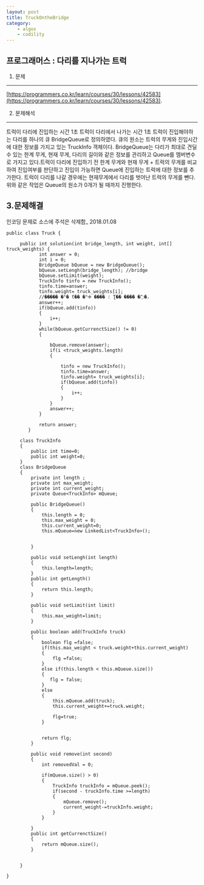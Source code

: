 ```yaml
---
layout: post
title: TruckOntheBridge
category:
    - algos
    - codility
---
```


프로그래머스 : 다리를 지나가는 트럭
---
1. 문제
---
[https://programmers.co.kr/learn/courses/30/lessons/42583](https://programmers.co.kr/learn/courses/30/lessons/42583).

2. 문제해석
---
트럭이 다리에 진입하는 시간 1초
트럭이 다리에서 나가는 시간 1초
트럭이 진입해야하는 다리를 하나의 큐 BridgeQueue로 정의하였다. 큐의 원소는 트럭의 무게와 진입시간에 대한 정보를 가지고 있는 TruckInfo 객체이다. BridgeQueue는 다리가 최대로 견딜 수 있는 한계 무게, 현재 무게, 다리의 길이와 같은 정보를 관리하고 Queue를 멤버변수로 가지고 있다.트럭이 다리에 진입하기 전 
한계 무게와 현재 무게 + 트럭의 무게를 비교하여 진입여부를 판단하고 진입이 가능하면 Queue에 진입하는 트럭에 대한 정보를 추가한다. 트럭이 다리를 나갈 경우에는 현재무게에서 다리를 벗어난 트럭의 무게를 뺀다.
위와 같은 작업은 Queue의 원소가 0개가 될 때까지 진행한다.

3.문제해결
---
인코딩 문제로  소스에 주석은 삭제함_ 2018.01.08

```
public class Truck {
	
	 public int solution(int bridge_length, int weight, int[] truck_weights) {
	        int answer = 0;
	        int i =	0;
	        BridgeQueue bQueue = new BridgeQueue();
	        bQueue.setLengh(bridge_length); //bridge 
	        bQueue.setLimit(weight);		
	        TruckInfo tinfo = new TruckInfo();
        	tinfo.time=answer;
        	tinfo.weight= truck_weights[i];
	        //����ִ� �ʱ� ť�� �ʱⰪ ���� : Ʈ�� ���� �߰�.
        	answer++;
        	if(bQueue.add(tinfo))
        	{
        		i++;
        	}
	        while(bQueue.getCurrenctSize() != 0)
	        {
	        	
	        	bQueue.remove(answer);
	        	if(i <truck_weights.length)
    			{
		        	
	        		tinfo = new TruckInfo();
	        		tinfo.time=answer;
	        		tinfo.weight= truck_weights[i];
		        	if(bQueue.add(tinfo))
		        	{
	        			i++;
		        	}
    			}
	        	answer++;
	        }
	        
	        return answer;
	    }
	 
	 class TruckInfo
	 {
		 public int time=0;
		 public int weight=0;
	 }
	 class BridgeQueue
	 {
		 private int length ;
		 private int max_weight;
		 private int current_weight;
		 private Queue<TruckInfo> mQueue;
		
		 public BridgeQueue()
		 {
			 this.length = 0;
			 this.max_weight = 0;
			 this.current_weight=0;
			 this.mQueue=new LinkedList<TruckInfo>();
			 
		 
		 }
		 
		 public void setLengh(int length)
		 {
			 this.length=length;
		 }
		 public int getLength()
		 {
			 return this.length;
		 }
		 
		 public void setLimit(int limit)
		 {
			 this.max_weight=limit;
		 }
		
		 public boolean add(TruckInfo truck)
		 {
			 boolean flg =false;
			 if(this.max_weight < truck.weight+this.current_weight)
			 {
				 flg =false;
			 }
			 else if(this.length < this.mQueue.size())
			 {
				flg = false; 
			 }
			 else
			 {
				 this.mQueue.add(truck);
				 this.current_weight+=truck.weight;
				 
				 flg=true;
			 }
			 
			 
			 return flg;
		 }
		 
		 public void remove(int second)
		 {
			 int removedVal = 0;
			
			 if(mQueue.size() > 0)
			 {
				 TruckInfo truckInfo = mQueue.peek();
				 if(second - truckInfo.time >=length)
				 {
					 mQueue.remove();
					 current_weight-=truckInfo.weight;
				 }
			 }
			
		 }
		 public int getCurrenctSize()
		 {
			 return mQueue.size();
		 }
		 
		 
	 }

}
```